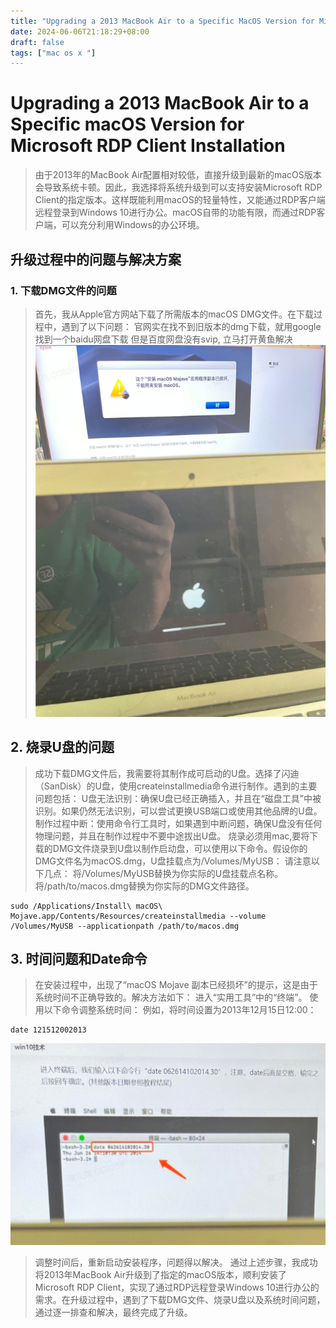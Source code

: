 ```yaml
---
title: "Upgrading a 2013 MacBook Air to a Specific MacOS Version for Microsof RDP Client Installation"
date: 2024-06-06T21:18:29+08:00
draft: false
tags: ["mac os x "]
---
```


# Upgrading a 2013 MacBook Air to a Specific macOS Version for Microsoft RDP Client Installation
> 由于2013年的MacBook Air配置相对较低，直接升级到最新的macOS版本会导致系统卡顿。因此，我选择将系统升级到可以支持安装Microsoft RDP Client的指定版本。这样既能利用macOS的轻量特性，又能通过RDP客户端远程登录到Windows 10进行办公。macOS自带的功能有限，而通过RDP客户端，可以充分利用Windows的办公环境。 
## 升级过程中的问题与解决方案
### 1. 下载DMG文件的问题
> 首先，我从Apple官方网站下载了所需版本的macOS DMG文件。在下载过程中，遇到了以下问题：
> 官网实在找不到旧版本的dmg下载，就用google 找到一个baidu网盘下载
> 但是百度网盘没有svip, 立马打开黄鱼解决
![img.png](img.png)
## 2. 烧录U盘的问题
> 成功下载DMG文件后，我需要将其制作成可启动的U盘。选择了闪迪（SanDisk）的U盘，使用createinstallmedia命令进行制作。遇到的主要问题包括：
> U盘无法识别：确保U盘已经正确插入，并且在“磁盘工具”中被识别。如果仍然无法识别，可以尝试更换USB端口或使用其他品牌的U盘。
> 制作过程中断：使用命令行工具时，如果遇到中断问题，确保U盘没有任何物理问题，并且在制作过程中不要中途拔出U盘。
> 烧录必须用mac,要将下载的DMG文件烧录到U盘以制作启动盘，可以使用以下命令。假设你的DMG文件名为macOS.dmg，U盘挂载点为/Volumes/MyUSB：
> 请注意以下几点： 
> 将/Volumes/MyUSB替换为你实际的U盘挂载点名称。
> 将/path/to/macos.dmg替换为你实际的DMG文件路径。
```shell
sudo /Applications/Install\ macOS\ Mojave.app/Contents/Resources/createinstallmedia --volume /Volumes/MyUSB --applicationpath /path/to/macos.dmg

```
## 3. 时间问题和Date命令
> 在安装过程中，出现了“macOS Mojave 副本已经损坏”的提示，这是由于系统时间不正确导致的。解决方法如下：
> 进入“实用工具”中的“终端”。
> 使用以下命令调整系统时间：
> 例如，将时间设置为2013年12月15日12:00：
```shell
date 121512002013
```
![img_1.png](img_1.png)
> 调整时间后，重新启动安装程序，问题得以解决。
> 通过上述步骤，我成功将2013年MacBook Air升级到了指定的macOS版本，顺利安装了Microsoft RDP Client，实现了通过RDP远程登录Windows 10进行办公的需求。在升级过程中，遇到了下载DMG文件、烧录U盘以及系统时间问题，通过逐一排查和解决，最终完成了升级。
